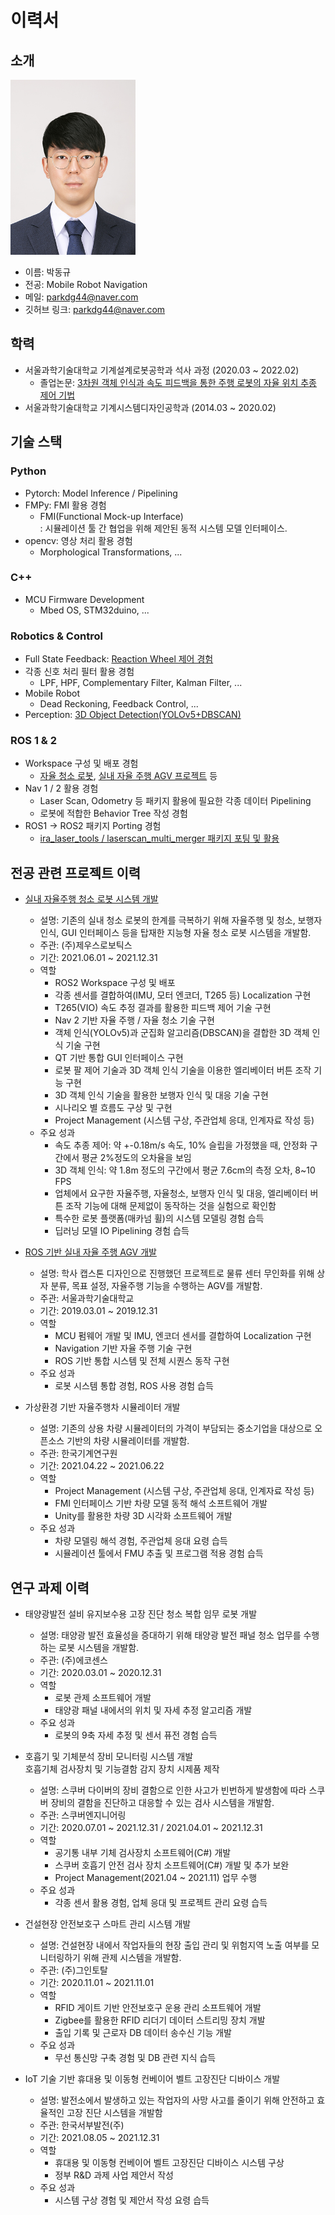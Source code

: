 # 이력서

## 소개

<img src="images/박동규.jpg" width="200" height="280"/>

- 이름: 박동규 
- 전공: Mobile Robot Navigation
- 메일: parkdg44@naver.com
- 깃허브 링크: parkdg44@naver.com

## 학력
- 서울과학기술대학교 기계설계로봇공학과 석사 과정 (2020.03 ~ 2022.02)
    - 졸업논문: [3차원 객체 인식과 속도 피드백을 통한 주행 로봇의 자율 위치 추종 제어 기법](http://www.riss.kr/search/detail/DetailView.do?p_mat_type=be54d9b8bc7cdb09&control_no=72c6a0a76ee12ab0ffe0bdc3ef48d419&outLink=N)
- 서울과학기술대학교 기계시스템디자인공학과 (2014.03 ~ 2020.02)

## 기술 스택

### Python
- Pytorch: Model Inference / Pipelining
- FMPy: FMI 활용 경험
    - FMI(Functional Mock-up Interface) \
    : 시뮬레이션 툴 간 협업을 위해 제안된 동적 시스템 모델 인터페이스.
- opencv: 영상 처리 활용 경험 
    - Morphological Transformations, ...

### C++
- MCU Firmware Development
    - Mbed OS, STM32duino, ...

### Robotics & Control
- Full State Feedback: [Reaction Wheel 제어 경험](https://github.com/parkdg44/NANOLAB/tree/master/reaction_wheel)
- 각종 신호 처리 필터 활용 경험 
    - LPF, HPF, Complementary Filter, Kalman Filter, ...
- Mobile Robot
    - Dead Reckoning, Feedback Control, ...
- Perception: [3D Object Detection(YOLOv5+DBSCAN)](https://github.com/parkdg44/Platform_ROS2_ws/blob/main/workspaces/self_drive_ws/src/vision/detection_2d/detection_2d)

### ROS 1 & 2
- Workspace 구성 및 배포 경험
    - [자율 청소 로봇](https://github.com/parkdg44/Platform_ROS2_ws), [실내 자율 주행 AGV 프로젝트](https://github.com/parkdg44/NANOLAB/tree/master/AGV) 등
- Nav 1 / 2 활용 경험
    - Laser Scan, Odometry 등 패키지 활용에 필요한 각종 데이터 Pipelining
    - 로봇에 적합한 Behavior Tree 작성 경험
- ROS1 -> ROS2 패키지 Porting 경험
    - [ira_laser_tools /  laserscan_multi_merger 패키지 포팅 및 활용](https://github.com/parkdg44/Platform_ROS2_ws/blob/main/workspaces/self_drive_ws/src/tools/laserscan_merger)

## 전공 관련 프로젝트 이력

- [실내 자율주행 청소 로봇 시스템 개발](https://github.com/parkdg44/Platform_ROS2_ws)
    - 설명: 기존의 실내 청소 로봇의 한계를 극복하기 위해 자율주행 및 청소, 보행자 
인식, GUI 인터페이스 등을 탑재한 지능형 자율 청소 로봇 시스템을 개발함.
    - 주관: (주)제우스로보틱스
    - 기간: 2021.06.01 ~ 2021.12.31
    - 역할
        - ROS2 Workspace 구성 및 배포
        - 각종 센서를 결합하여(IMU, 모터 엔코더, T265 등) Localization 구현
        - T265(VIO) 속도 추정 결과를 활용한 피드백 제어 기술 구현
        - Nav 2 기반 자율 주행 / 자율 청소 기술 구현
        - 객체 인식(YOLOv5)과 군집화 알고리즘(DBSCAN)을 결합한 3D 객체 인식 기술 구현
        - QT 기반 통합 GUI 인터페이스 구현
        - 로봇 팔 제어 기술과 3D 객체 인식 기술을 이용한 엘리베이터 버튼 조작 기능 구현
        - 3D 객체 인식 기술을 활용한 보행자 인식 및 대응 기술 구현
        - 시나리오 별 흐름도 구상 및 구현
        - Project Management (시스템 구상, 주관업체 응대, 인계자료 작성 등)
    - 주요 성과
        - 속도 추종 제어: 약 +-0.18m/s 속도, 10% 슬립을 가정했을 때, 안정화 구간에서 평균 2%정도의 오차율을 보임
        - 3D 객체 인식: 약 1.8m 정도의 구간에서 평균 7.6cm의 측정 오차, 8~10 FPS
        - 업체에서 요구한 자율주행, 자율청소, 보행자 인식 및 대응, 엘리베이터 버튼 조작 기능에 대해 문제없이 동작하는 것을 실험으로 확인함
        - 특수한 로봇 플랫폼(매카넘 휠)의 시스템 모델링 경험 습득
        - 딥러닝 모델 IO Pipelining 경험 습득

- [ROS 기반 실내 자율 주행 AGV 개발](https://github.com/parkdg44/NANOLAB/tree/master/AGV)
    - 설명: 학사 캡스톤 디자인으로 진행했던 프로젝트로 물류 센터 무인화를 위해 
상자 분류, 목표 설정, 자율주행 기능을 수행하는 AGV를 개발함.
    - 주관: 서울과학기술대학교
    - 기간: 2019.03.01 ~ 2019.12.31
    - 역할
        - MCU 펌웨어 개발 및 IMU, 엔코더 센서를 결합하여 Localization 구현
        - Navigation 기반 자율 주행 기술 구현
        - ROS 기반 통합 시스템 및 전체 시퀀스 동작 구현
    - 주요 성과
        - 로봇 시스템 통합 경험, ROS 사용 경험 습득

- 가상환경 기반 자율주행차 시뮬레이터 개발
    - 설명: 기존의 상용 차량 시뮬레이터의 가격이 부담되는 중소기업을 대상으로 
오픈소스 기반의 차량 시뮬레이터를 개발함.
    - 주관: 한국기계연구원
    - 기간: 2021.04.22 ~ 2021.06.22
    - 역할
        - Project Management (시스템 구상, 주관업체 응대, 인계자료 작성 등)
        - FMI 인터페이스 기반 차량 모델 동적 해석 소프트웨어 개발
        - Unity를 활용한 차량 3D 시각화 소프트웨어 개발
    - 주요 성과
        - 차량 모델링 해석 경험, 주관업체 응대 요령 습득
        - 시뮬레이션 툴에서 FMU 추출 및 프로그램 적용 경험 습득

## 연구 과제 이력

- 태양광발전 설비 유지보수용 고장 진단 청소 복합 임무 로봇 개발
    - 설명: 태양광 발전 효율성을 증대하기 위해 태양광 발전 패널 청소 업무를 수행하는
로봇 시스템을 개발함.
    - 주관: (주)에코센스
    - 기간: 2020.03.01 ~ 2020.12.31
    - 역할
        - 로봇 관제 소프트웨어 개발
        - 태양광 패널 내에서의 위치 및 자세 추정 알고리즘 개발
    - 주요 성과
        - 로봇의 9축 자세 추정 및 센서 퓨전 경험 습득
    
- 호흡기 및 기체분석 장비 모니터링 시스템 개발 \
  호흡기체 검사장치 및 기능결함 감지 장치 시제품 제작
    - 설명: 스쿠버 다이버의 장비 결함으로 인한 사고가 빈번하게 발생함에 따라 스쿠버
장비의 결함을 진단하고 대응할 수 있는 검사 시스템을 개발함.
    - 주관: 스쿠버엔지니어링
    - 기간: 2020.07.01 ~ 2021.12.31 / 2021.04.01 ~ 2021.12.31
    - 역할
        - 공기통 내부 기체 검사장치 소프트웨어(C#) 개발
        - 스쿠버 호흡기 안전 검사 장치 소프트웨어(C#) 개발 및 추가 보완
        - Project Management(2021.04 ~ 2021.11) 업무 수행
    - 주요 성과
        - 각종 센서 활용 경험, 업체 응대 및 프로젝트 관리 요령 습득
    
- 건설현장 안전보호구 스마트 관리 시스템 개발
    - 설명: 건설현장 내에서 작업자들의 현장 출입 관리 및 위험지역 노출 여부를
모니터링하기 위해 관제 시스템을 개발함.
    - 주관: (주)그인토탈
    - 기간: 2020.11.01 ~ 2021.11.01
    - 역할
        - RFID 게이트 기반 안전보호구 운용 관리 소프트웨어 개발
        - Zigbee를 활용한 RFID 리더기 데이터 스트리밍 장치 개발
        - 출입 기록 및 근로자 DB 데이터 송수신 기능 개발
    - 주요 성과
        - 무선 통신망 구축 경험 및 DB 관련 지식 습득
    
- IoT 기술 기반 휴대용 및 이동형 컨베이어 벨트 고장진단 디바이스 개발
    - 설명: 발전소에서 발생하고 있는 작업자의 사망 사고를 줄이기 위해 안전하고
효율적인 고장 진단 시스템을 개발함
    - 주관: 한국서부발전(주)
    - 기간: 2021.08.05 ~ 2021.12.31
    - 역할
        - 휴대용 및 이동형 컨베이어 벨트 고장진단 디바이스 시스템 구상
        - 정부 R&D 과제 사업 제안서 작성
    - 주요 성과
        - 시스템 구상 경험 및 제안서 작성 요령 습득
    
